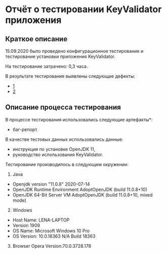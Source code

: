 # Отчёт о тестировании KeyValidator приложения

## Краткое описание

15.09.2020 было проведено конфигурационное тестирование и тестирование установки приложения KeyValidator.

На тестирование затрачено: 0,3 часа.

В результате тестирования выявлены следующие дефекты:
* [1](https://github.com/elena-liashkova/task1-KeyValidator/issues/1)
* [2](https://github.com/elena-liashkova/task1-KeyValidator/issues/2)

## Описание процесса тестирования

В процессе тестирования использовались следующие артефакты*:
* баг-репорт.

В качестве тестовых данных использовались данные:
* инструкция по установке OpenJDK 11,
* руководство использования KeyValidator.

Тестирование производилось в следующем окружении:
1. Java
* Оpenjdk version "11.0.8" 2020-07-14
* OpenJDK Runtime Environment AdoptOpenJDK (build 11.0.8+10)
* OpenJDK 64-Bit Server VM AdoptOpenJDK (build 11.0.8+10, mixed mode)
2. Windows
* Host Name:       LENA-LAPTOP
* Version              1909
* OS Name:          Microsoft Windows 10 Pro
* OS Version:       10.0.18363 N/A Build 18363
3. Browser Opera
Version:70.0.3728.178
